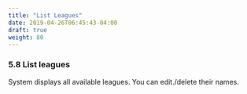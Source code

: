 ```yaml
---
title: "List Leagues"
date: 2019-04-26T06:45:43-04:00
draft: true
weight: 80
---
```


### 5.8 List leagues

System displays all available leagues. You can edit./delete their names.
